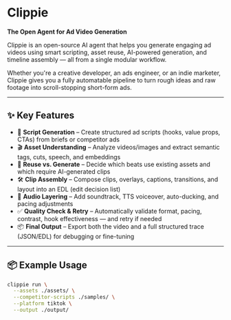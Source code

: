 # Clippie

**The Open Agent for Ad Video Generation**

Clippie is an open-source AI agent that helps you generate engaging ad videos using smart scripting, asset reuse, AI-powered generation, and timeline assembly — all from a single modular workflow.

Whether you're a creative developer, an ads engineer, or an indie marketer, Clippie gives you a fully automatable pipeline to turn rough ideas and raw footage into scroll-stopping short-form ads.

---

## ✨ Key Features

- 🧠 **Script Generation** – Create structured ad scripts (hooks, value props, CTAs) from briefs or competitor ads  
- 🎬 **Asset Understanding** – Analyze videos/images and extract semantic tags, cuts, speech, and embeddings  
- 🧩 **Reuse vs. Generate** – Decide which beats use existing assets and which require AI-generated clips  
- 🛠️ **Clip Assembly** – Compose clips, overlays, captions, transitions, and layout into an EDL (edit decision list)  
- 🎵 **Audio Layering** – Add soundtrack, TTS voiceover, auto-ducking, and pacing adjustments  
- ✅ **Quality Check & Retry** – Automatically validate format, pacing, contrast, hook effectiveness — and retry if needed  
- 📦 **Final Output** – Export both the video and a full structured trace (JSON/EDL) for debugging or fine-tuning

---

## 📦 Example Usage

```bash
clippie run \
  --assets ./assets/ \
  --competitor-scripts ./samples/ \
  --platform tiktok \
  --output ./output/
